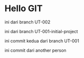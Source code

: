 # Hello GIT

ini dari branch UT-002

ini dari branch UT-001-initial-project

ini commit kedua dari branch UT-001

ini commit dari another person